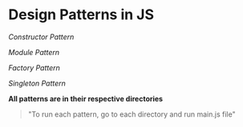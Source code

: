 # Design Patterns in JS

*Constructor Pattern*

*Module Pattern*

*Factory Pattern*

*Singleton Pattern*

**All patterns are in their respective directories**

> "To run each pattern, go to each directory and run main.js file"